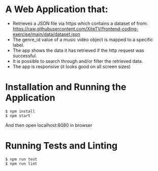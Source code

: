 # A Web Application that:

- Retrieves a JSON file via https which contains a dataset of from:
  https://raw.githubusercontent.com/XiteTV/frontend-coding-exercise/main/data/dataset.json
- The genre_id value of a music video object is mapped to a specific label.
- The app shows the data it has retrieved if the http request was successful.
- It is possible to search through and/or filter the retrieved data.
- The app is responsive (it looks good on all screen sizes)

# Installation and Running the Application

```
$ npm install
$ npm start
```

And then open localhost:8080 in browser

# Running Tests and Linting

```
$ npm run test
$ npm run lint
```
